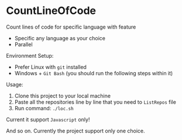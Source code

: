 # CountLineOfCode
Count lines of code for specific language with feature
- Specific any language as your choice
- Parallel

Environment Setup:
- Prefer Linux with `git` installed
- Windows + `Git Bash` (you should run the following steps within it)

Usage:
1. Clone this project to your local machine
2. Paste all the repositories line by line that you need to `ListRepos` file
3. Run command:
`
./loc.sh
`

Current it support `Javascript` only!

And so on. Currently the project support only one choice.
